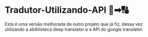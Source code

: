 # Tradutor-Utilizando-API 🔡➡🔠
Esta é uma versão melhorada de outro projeto que já fiz, dessa vez utilizando a abiblioteca deep translator e a API do google translator.
